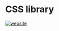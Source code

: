 # CSS library
[![website](https://github.takahashi65.info/lib_badge/css-3.0.svg)](https://github.com/Suzhou65/Suzhou65.github.io/tree/master/lib_css)
